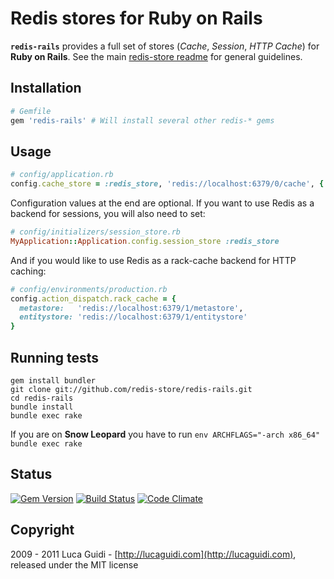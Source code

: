 # Redis stores for Ruby on Rails

__`redis-rails`__ provides a full set of stores (*Cache*, *Session*, *HTTP Cache*) for __Ruby on Rails__. See the main [redis-store readme](https://github.com/redis-store/redis-store) for general guidelines.

## Installation

```ruby
# Gemfile
gem 'redis-rails' # Will install several other redis-* gems
```

## Usage

```ruby
# config/application.rb
config.cache_store = :redis_store, 'redis://localhost:6379/0/cache', { expires_in: 90.minutes }
```

Configuration values at the end are optional. If you want to use Redis as a backend for sessions, you will also need to set:

```ruby
# config/initializers/session_store.rb
MyApplication::Application.config.session_store :redis_store
```

And if you would like to use Redis as a rack-cache backend for HTTP caching:

```ruby
# config/environments/production.rb
config.action_dispatch.rack_cache = {
  metastore:   'redis://localhost:6379/1/metastore',
  entitystore: 'redis://localhost:6379/1/entitystore'
}
```

## Running tests

```shell
gem install bundler
git clone git://github.com/redis-store/redis-rails.git
cd redis-rails
bundle install
bundle exec rake
```

If you are on **Snow Leopard** you have to run `env ARCHFLAGS="-arch x86_64" bundle exec rake`

## Status

[![Gem Version](https://badge.fury.io/rb/redis-rails.png)](http://badge.fury.io/rb/redis-rails) [![Build Status](https://secure.travis-ci.org/redis-store/redis-rails.png?branch=master)](http://travis-ci.org/jodosha/redis-rails?branch=master) [![Code Climate](https://codeclimate.com/github/jodosha/redis-store.png)](https://codeclimate.com/github/redis-store/redis-rails)

## Copyright

2009 - 2011 Luca Guidi - [http://lucaguidi.com](http://lucaguidi.com), released under the MIT license
